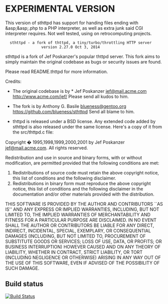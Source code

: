 # EXPERIMENTAL VERSION

This version of sthttpd has support for handing files ending with &asp;&asp;.php to a PHP interpreter, as well as extra junk said CGI interpreter requires.   Not well tested, using on retrocomputing projects.


      sthttpd - a fork of thttpd, a tiny/turbo/throttling HTTP server
                    version 2.27.0 Oct 3, 2014

sthttpd is a fork of Jef Poskanzer's popular thttpd server.  This fork aims to simply maintain the original codebase as bugs or security issues are found.

Please read README.thttpd for more information.

Credits:

* The original codebase is by * Jef Poskanzer <jef@mail.acme.com>  http://www.acme.com/jef/ Please send all kudos to him.

* The fork is by Anthony G. Basile <blueness@gentoo.org> https://github.com/blueness/sthttpd Send all blame to him.

* thttpd is released under a BSD license.  Any extended code added by sthttpd is also released under the same license.  Here's a copy of it from the src/thttpd.c file:


 Copyright � 1995,1998,1999,2000,2001 by Jef Poskanzer <jef@mail.acme.com>.
 All rights reserved.

 Redistribution and use in source and binary forms, with or without
 modification, are permitted provided that the following conditions
 are met:
 1. Redistributions of source code must retain the above copyright
    notice, this list of conditions and the following disclaimer.
 2. Redistributions in binary form must reproduce the above copyright
    notice, this list of conditions and the following disclaimer in the
    documentation and/or other materials provided with the distribution.

 THIS SOFTWARE IS PROVIDED BY THE AUTHOR AND CONTRIBUTORS ``AS IS'' AND
 ANY EXPRESS OR IMPLIED WARRANTIES, INCLUDING, BUT NOT LIMITED TO, THE
 IMPLIED WARRANTIES OF MERCHANTABILITY AND FITNESS FOR A PARTICULAR PURPOSE
 ARE DISCLAIMED.  IN NO EVENT SHALL THE AUTHOR OR CONTRIBUTORS BE LIABLE
 FOR ANY DIRECT, INDIRECT, INCIDENTAL, SPECIAL, EXEMPLARY, OR CONSEQUENTIAL
 DAMAGES (INCLUDING, BUT NOT LIMITED TO, PROCUREMENT OF SUBSTITUTE GOODS
 OR SERVICES; LOSS OF USE, DATA, OR PROFITS; OR BUSINESS INTERRUPTION)
 HOWEVER CAUSED AND ON ANY THEORY OF LIABILITY, WHETHER IN CONTRACT, STRICT
 LIABILITY, OR TORT (INCLUDING NEGLIGENCE OR OTHERWISE) ARISING IN ANY WAY
 OUT OF THE USE OF THIS SOFTWARE, EVEN IF ADVISED OF THE POSSIBILITY OF
 SUCH DAMAGE.

## Build status
[![Build Status](https://travis-ci.org/blueness/sthttpd.svg?branch=master)](https://travis-ci.org/blueness/sthttpd)

